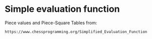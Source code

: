 # Simple evaluation function

Piece values and Piece-Square Tables from: 

	https://www.chessprogramming.org/Simplified_Evaluation_Function
